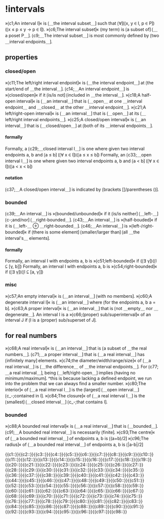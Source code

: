 # !intervals

»⟮c1;An interval I⟯« is ⟮＿the interval subset＿⟯ such that ⟮∀⟯(⟮x, y ∈ I, p ∈ P⟯)(⟮x ≤ p ≤ y → p ∈ I⟯).
»⟮c6;The interval subset⟯« (my term) is ⟮a subset of⟯ ⟮＿a poset P＿⟯.
⟮c9;＿The interval subset＿⟯ is most commonly defined by ⟮two ＿interval endpoints＿⟯.

## properties

### closed/open

»⟮c11;The left/right interval endpoint⟯« is ⟮＿the interval endpoint＿⟯ at ⟮the start/end of ＿the interval＿⟯.
⟮c14;＿An interval endpoint＿⟯ is »⟮closed/open⟯« if it ⟮is/is not⟯ ⟮included in ＿the interval＿⟯.
»⟮c18;A half-open interval⟯« is ⟮＿an interval＿⟯ that is ⟮＿open＿ at one ＿interval endpoint＿ and ＿closed＿ at the other ＿interval endpoint＿⟯.
»⟮c21;A left/right-open interval⟯« is ⟮＿an interval＿⟯ that is ⟮＿open＿⟯ at its ⟮＿left/right interval endpoints＿⟯.
»⟮c25;A closed/open interval⟯« is ⟮＿an interval＿⟯ that is ⟮＿closed/open＿⟯ at ⟮both of its ＿interval endpoints＿⟯.

#### formally

Formally, a ⟮c29;＿closed interval I＿⟯ is one where given two interval endpoints a, b and ⟮a ≤ b⟯ (⟮∀ x ∈ I⟯)(⟮a ≤ x ≤ b⟯)
Formally, an ⟮c33;＿open interval I＿⟯ is one where given two interval endpoints a, b and ⟮a &lt; b⟯ (⟮∀ x ∈ I⟯)(⟮a &lt; x &lt; b⟯)

#### notation

⟮c37;＿A closed/open interval＿⟯ is indicated by ⟮brackets []/parentheses ()⟯.

### bounded

⟮c39;＿An interval＿⟯ is »⟮bounded/unbounded⟯« if it ⟮is/is neither⟯ ⟮＿left-＿⟯ ⟮c-;and/nor⟯ ⟮＿right-bounded＿⟯.
⟮c43;＿An interval＿⟯ is »⟮half-bouded⟯« if it is ⟮＿left-＿ ⊕ ＿right-bounded＿⟯.
⟮c46;＿An interval＿⟯ is »⟮left-/right-bounded⟯« if ⟮there is some element⟯ ⟮smaller/larger than⟯ ⟮all ＿the interval's＿ elements⟯.

#### formally

Formally, an interval I with endpoints a, b is »⟮c51;left-bounded⟯« if (⟮∃ γ⟯)(⟮I ⊆ [γ, b]⟯)
Formally, an interval I with endpoints a, b is »⟮c54;right-bounded⟯« if (⟮∃ γ⟯)(⟮I ⊆ [a, γ]⟯)

### misc

»⟮c57;An empty interval⟯« is ⟮＿an interval＿⟯ ⟮with no members⟯. 
»⟮c60;A degenerate interval I⟯« is ⟮＿an interval＿⟯ where ⟮for the endpoints a, b a = b⟯.
»⟮c63;A proper interval⟯« is ⟮＿an interval＿⟯ that is ⟮not ＿empty＿ nor ＿degenerate＿⟯.
An interval I is a »⟮c66;(proper) sub/superinterval⟯« of an interval J if ⟮I is a (proper) sub/superset of J⟯.

## for real numbers

»⟮c68;A real interval⟯« is ⟮＿an interval＿⟯ that is ⟮a subset of ＿the real numbers＿⟯.
⟮c71;＿a proper interval＿⟯ that is ⟮＿a real interval＿⟯ has ⟮infinitely many⟯ elements.
»⟮c74;the diameter/width/range/size⟯« of ⟮＿a real interval＿⟯ is ⟮＿the difference＿ of ＿the interval endpoints＿⟯.
For ⟮c77;＿a real interval＿⟯, being ⟮＿left/right-open＿⟯ implies ⟮having no minimum/maximum⟯.
^this is because lacking a defined endpoint, we run into the problem that we can always find a smaller number.
»⟮c80;The interior⟯« of ⟮＿a real interval I＿⟯ is the ⟮largest⟯ ⟮＿open interval＿⟯ ⟮c_-;contained in I⟯.
»⟮c84;The closure⟯« of ⟮＿a real interval I＿⟯ is the ⟮smallest⟯ ⟮＿closed interval＿⟯ ⟮c_-;that contains I⟯.

### bounded

»⟮c88;A bounded real interval⟯« is ⟮＿a real interval＿⟯ that is ⟮＿bounded＿⟯.
⟮c91;＿A bounded real interval＿⟯ is necessarily ⟮finite⟯.
»⟮c93;The centre⟯« of ⟮＿a bounded real interval＿⟯ of endpoints a, b is ⟮(a+b)/2⟯
»⟮c96;The radius⟯« of ⟮＿a bounded real interval＿⟯ of endpoints a, b is ⟮|a-b|/2⟯

<span class='cloze-dump'>{{c1::}}{{c2::}}{{c3::}}{{c4::}}{{c5::}}{{c6::}}{{c7::}}{{c8::}}{{c9::}}{{c10::}}{{c11::}}{{c12::}}{{c13::}}{{c14::}}{{c15::}}{{c16::}}{{c17::}}{{c18::}}{{c19::}}{{c20::}}{{c21::}}{{c22::}}{{c23::}}{{c24::}}{{c25::}}{{c26::}}{{c27::}}{{c28::}}{{c29::}}{{c30::}}{{c31::}}{{c32::}}{{c33::}}{{c34::}}{{c35::}}{{c36::}}{{c37::}}{{c38::}}{{c39::}}{{c40::}}{{c41::}}{{c42::}}{{c43::}}{{c44::}}{{c45::}}{{c46::}}{{c47::}}{{c48::}}{{c49::}}{{c50::}}{{c51::}}{{c52::}}{{c53::}}{{c54::}}{{c55::}}{{c56::}}{{c57::}}{{c58::}}{{c59::}}{{c60::}}{{c61::}}{{c62::}}{{c63::}}{{c64::}}{{c65::}}{{c66::}}{{c67::}}{{c68::}}{{c69::}}{{c70::}}{{c71::}}{{c72::}}{{c73::}}{{c74::}}{{c75::}}{{c76::}}{{c77::}}{{c78::}}{{c79::}}{{c80::}}{{c81::}}{{c82::}}{{c83::}}{{c84::}}{{c85::}}{{c86::}}{{c87::}}{{c88::}}{{c89::}}{{c90::}}{{c91::}}{{c92::}}{{c93::}}{{c94::}}{{c95::}}{{c96::}}{{c97::}}{{c98::}}</span>